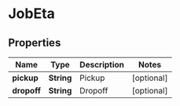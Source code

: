 
# JobEta

## Properties
Name | Type | Description | Notes
------------ | ------------- | ------------- | -------------
**pickup** | **String** | Pickup |  [optional]
**dropoff** | **String** | Dropoff |  [optional]



